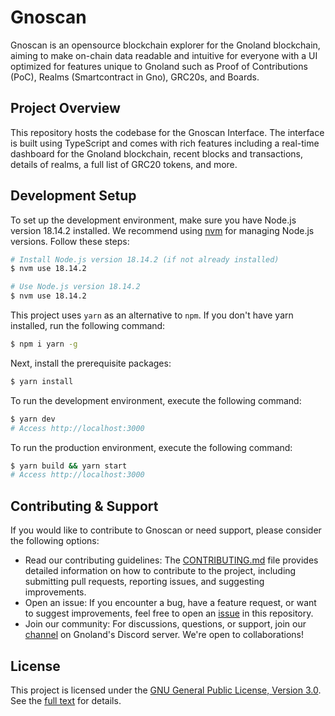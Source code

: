 # Gnoscan
Gnoscan is an opensource blockchain explorer for the Gnoland blockchain, aiming to make on-chain data readable and intuitive for everyone with a UI optimized for features unique to Gnoland such as Proof of Contributions (PoC), Realms (Smartcontract in Gno), GRC20s, and Boards.

## Project Overview
This repository hosts the codebase for the Gnoscan Interface. The interface is built using TypeScript and comes with rich features including a real-time dashboard for the Gnoland blockchain, recent blocks and transactions, details of realms, a full list of GRC20 tokens, and more.

## Development Setup
To set up the development environment, make sure you have Node.js version 18.14.2 installed. We recommend using [nvm](https://github.com/nvm-sh/nvm) for managing Node.js versions. Follow these steps:

```bash
# Install Node.js version 18.14.2 (if not already installed)
$ nvm use 18.14.2

# Use Node.js version 18.14.2
$ nvm use 18.14.2
```

This project uses `yarn` as an alternative to `npm`. If you don't have yarn installed, run the following command:
```bash
$ npm i yarn -g
```

Next, install the prerequisite packages:
```bash
$ yarn install
```

To run the development environment, execute the following command:
```bash
$ yarn dev
# Access http://localhost:3000
```

To run the production environment, execute the following command:
```bash
$ yarn build && yarn start
# Access http://localhost:3000
```

## Contributing & Support
If you would like to contribute to Gnoscan or need support, please consider the following options:
- Read our contributing guidelines: The [CONTRIBUTING.md](CONTRIBUTING) file provides detailed information on how to contribute to the project, including submitting pull requests, reporting issues, and suggesting improvements.
- Open an issue: If you encounter a bug, have a feature request, or want to suggest improvements, feel free to open an [issue](https://github.com/onbloc/gnoscan/issues) in this repository.
- Join our community: For discussions, questions, or support, join our [channel](https://discord.gg/A6SQamyeEJ) on Gnoland's Discord server. We're open to collaborations!

## License
This project is licensed under the [GNU General Public License, Version 3.0](LICENSE). See the [full text](https://www.gnu.org/licenses/gpl-3.0.en.html) for details.

